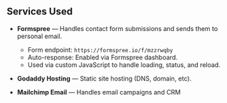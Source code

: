 ## Services Used

- **Formspree** — Handles contact form submissions and sends them to personal email.
  - Form endpoint: `https://formspree.io/f/mzzrwqby`
  - Auto-response: Enabled via Formspree dashboard.
  - Used via custom JavaScript to handle loading, status, and reload.

- **Godaddy Hosting** — Static site hosting (DNS, domain, etc).

- **Mailchimp Email** — Handles email campaigns and CRM